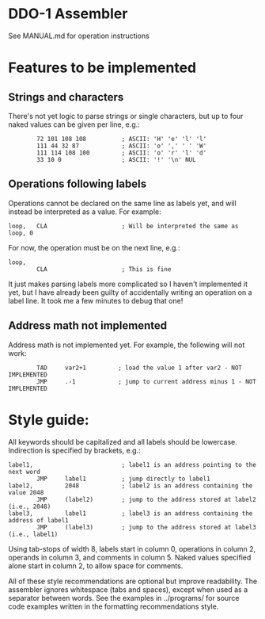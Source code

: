 # DDO-1 Assembler

See MANUAL.md for operation instructions

# Features to be implemented

## Strings and characters

There's not yet logic to parse strings or single characters, but up to four
naked values can be given per line, e.g.:

            72 101 108 108          ; ASCII: 'H' 'e' 'l' 'l'
            111 44 32 87            ; ASCII: 'o' ',' ' ' 'W'
            111 114 108 100         ; ASCII: 'o' 'r' 'l' 'd'
            33 10 0                 ; ASCII: '!' '\n' NUL

## Operations following labels

Operations cannot be declared on the same line as labels yet, and will instead
be interpreted as a value. For example:

    loop,   CLA                     ; Will be interpreted the same as loop, 0

For now, the operation must be on the next line, e.g.:

    loop,
            CLA                     ; This is fine

It just makes parsing labels more complicated so I haven't implemented it yet,
but I have already been guilty of accidentally writing an operation on a label
line. It took me a few minutes to debug that one!

## Address math not implemented

Address math is not implemented yet. For example, the following will not work:

            TAD     var2+1         ; load the value 1 after var2 - NOT IMPLEMENTED
            JMP     .-1            ; jump to current address minus 1 - NOT IMPLEMENTED

# Style guide:

All keywords should be capitalized and all labels should be lowercase. Indirection is specified by brackets, e.g.:

    label1,                         ; label1 is an address pointing to the next word
            JMP     label1          ; jump directly to label1
    label2,         2048            ; label2 is an address containing the value 2048
            JMP     (label2)        ; jump to the address stored at label2 (i.e., 2048)
    label3,         label1          ; label3 is an address containing the address of label1
            JMP     (label3)        ; jump to the address stored at label3 (i.e., label1)

Using tab-stops of width 8, labels start in column 0, operations in column 2, operands in column 3, and comments in column 5. Naked values specified alone start in column 2, to allow space for comments.

All of these style recommendations are optional but improve readability. The assembler ignores whitespace (tabs and spaces), except when used as a separator between words. See the examples in ../programs/ for source code examples written in the formatting recommendations style. 
